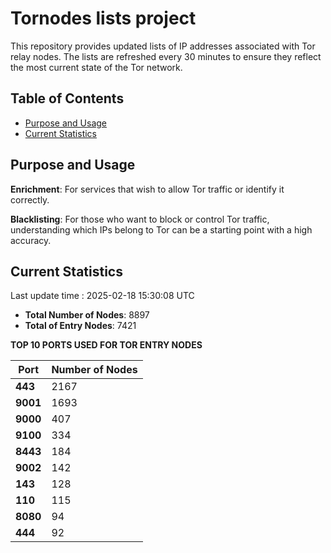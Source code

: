 # Tornodes lists project

This repository provides updated lists of IP addresses associated with Tor relay nodes. The lists are refreshed every 30 minutes to ensure they reflect the most current state of the Tor network.

## Table of Contents

- [Purpose and Usage](#purpose-and-usage)
- [Current Statistics](#current-statistics)


## Purpose and Usage

**Enrichment**: For services that wish to allow Tor traffic or identify it correctly.

**Blacklisting**: For those who want to block or control Tor traffic, understanding which IPs belong to Tor can be a starting point with a high accuracy.

## Current Statistics

Last update time : 2025-02-18 15:30:08 UTC

- **Total Number of Nodes**: 8897
- **Total of Entry Nodes**: 7421

**TOP 10 PORTS USED FOR TOR ENTRY NODES**

| **Port** | **Number of Nodes** |
|------|-----------------|
| **443**   | 2167  |
| **9001**   | 1693  |
| **9000**   | 407  |
| **9100**   | 334  |
| **8443**   | 184  |
| **9002**   | 142  |
| **143**   | 128  |
| **110**   | 115  |
| **8080**   | 94  |
| **444**   | 92  |

